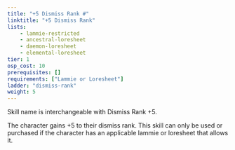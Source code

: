 ```yaml
---
title: "+5 Dismiss Rank #"
linktitle: "+5 Dismiss Rank"
lists:
    - lammie-restricted
    - ancestral-loresheet
    - daemon-loresheet
    - elemental-loresheet
tier: 1
osp_cost: 10
prerequisites: []
requirements: ["Lammie or Loresheet"]
ladder: "dismiss-rank"
weight: 5
---
```

Skill name is interchangeable with Dismiss Rank +5.

The character gains +5 to their dismiss rank. This skill can only be used or purchased if the character has an applicable lammie or loresheet that allows it.